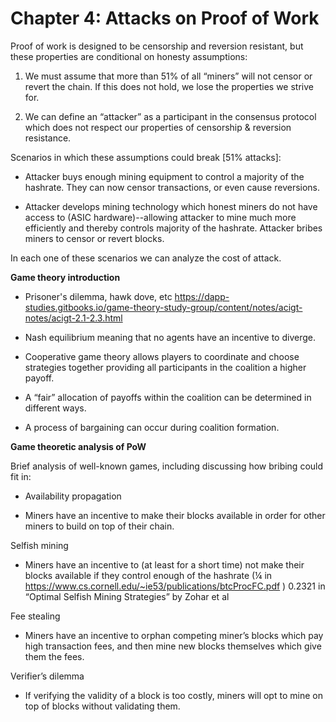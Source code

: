 # Chapter 4: Attacks on Proof of Work

Proof of work is designed to be censorship and reversion resistant, but these properties are conditional on honesty assumptions:

1) We must assume that more than 51% of all “miners” will not censor or revert the chain. If this does not hold, we lose the properties we strive for.

2) We can define an “attacker” as a participant in the consensus protocol which does not respect our properties of censorship & reversion resistance.

Scenarios in which these assumptions could break [51% attacks]:

* Attacker buys enough mining equipment to control a majority of the hashrate. They can now censor transactions, or even cause reversions.

* Attacker develops mining technology which honest miners do not have access to (ASIC hardware)--allowing attacker to mine much more efficiently and thereby controls majority of the hashrate.
Attacker bribes miners to censor or revert blocks.

In each one of these scenarios we can analyze the cost of attack.

**Game theory introduction**

* Prisoner's dilemma, hawk dove, etc  https://dapp-studies.gitbooks.io/game-theory-study-group/content/notes/acigt-notes/acigt-2.1-2.3.html 

* Nash equilibrium meaning that no agents have an incentive to diverge.

* Cooperative game theory allows players to coordinate and choose strategies together providing all participants in the coalition a higher payoff.

* A “fair” allocation of payoffs within the coalition can be determined in different ways.

* A process of bargaining can occur during coalition formation.

**Game theoretic analysis of PoW**

Brief analysis of well-known games, including discussing how bribing could fit in:

* Availability propagation

* Miners have an incentive to make their blocks available in order for other miners to build on top of their chain.

Selfish mining

* Miners have an incentive to (at least for a short time) not make their blocks available if they control enough of the hashrate (¼ in https://www.cs.cornell.edu/~ie53/publications/btcProcFC.pdf ) 0.2321 in “Optimal Selfish Mining Strategies” by Zohar et al

Fee stealing

* Miners have an incentive to orphan competing miner’s blocks which pay high transaction fees, and then mine new blocks themselves which give them the fees.

Verifier’s dilemma

* If verifying the validity of a block is too costly, miners will opt to mine on top of blocks without validating them.
